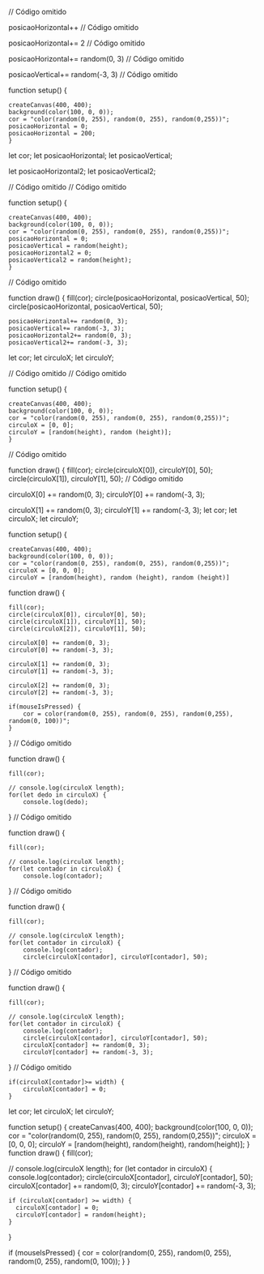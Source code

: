 // Código omitido

posicaoHorizontal++
// Código omitido

posicaoHorizontal+= 2
// Código omitido

posicaoHorizontal+= random(0, 3)
// Código omitido

posicaoVertical+= random(-3, 3)
// Código omitido

function setup() {

    createCanvas(400, 400);
    background(color(100, 0, 0));
    cor = "color(random(0, 255), random(0, 255), random(0,255))";
    posicaoHorizontal = 0;
    posicaoHorizontal = 200;
    }
    
let cor;
let posicaoHorizontal;
let posicaoVertical; 

let posicaoHorizontal2;
let posicaoVertical2;

// Código omitido
// Código omitido

function setup() {

    createCanvas(400, 400);
    background(color(100, 0, 0));
    cor = "color(random(0, 255), random(0, 255), random(0,255))";
    posicaoHorizontal = 0;
    posicaoVertical = random(height);
    posicaoHorizontal2 = 0;
    posicaoVertical2 = random(height);
    }
    
// Código omitido

function draw() {
    fill(cor);
    circle(posicaoHorizontal, posicaoVertical, 50);
    circle(posicaoHorizontal, posicaoVertical, 50);
    
    posicaoHorizontal+= random(0, 3);
    posicaoVertical+= random(-3, 3);
    posicaoHorizontal2+= random(0, 3);
    posicaoVertical2+= random(-3, 3);
let cor;
let circuloX;
let circuloY;

// Código omitido
// Código omitido

function setup() {

    createCanvas(400, 400);
    background(color(100, 0, 0));
    cor = "color(random(0, 255), random(0, 255), random(0,255))";
    circuloX = [0, 0];
    circuloY = [random(height), random (height)];
    }
    
// Código omitido

function draw() {
    fill(cor);
    circle(circuloX[0]), circuloY[0], 50);
    circle(circuloX[1]), circuloY[1], 50);
// Código omitido

circuloX[0] += random(0, 3);
circuloY[0] += random(-3, 3);

circuloX[1] += random(0, 3);
circuloY[1] += random(-3, 3);
let cor;
let circuloX;
let circuloY;

function setup() {

    createCanvas(400, 400);
    background(color(100, 0, 0));
    cor = "color(random(0, 255), random(0, 255), random(0,255))";
    circuloX = [0, 0, 0];
    circuloY = [random(height), random (height), random (height)]
    
function draw() {

    fill(cor);
    circle(circuloX[0]), circuloY[0], 50);
    circle(circuloX[1]), circuloY[1], 50);
    circle(circuloX[2]), circuloY[1], 50);
    
    circuloX[0] += random(0, 3);
    circuloY[0] += random(-3, 3);
    
    circuloX[1] += random(0, 3);
    circuloY[1] += random(-3, 3);
    
    circuloX[2] += random(0, 3);
    circuloY[2] += random(-3, 3);
    
    if(mouseIsPressed) {
        cor = color(random(0, 255), random(0, 255), random(0,255), random(0, 100))";
    }
}
// Código omitido

function draw() {

    fill(cor);
    
    // console.log(circuloX length);
    for(let dedo in circuloX) {
        console.log(dedo);
}
// Código omitido

function draw() {

    fill(cor);
    
    // console.log(circuloX length);
    for(let contador in circuloX) {
        console.log(contador);
}
// Código omitido

function draw() {

    fill(cor);
    
    // console.log(circuloX length);
    for(let contador in circuloX) {
        console.log(contador);
        circle(circuloX[contador], circuloY[contador], 50);
}
// Código omitido

function draw() {

    fill(cor);
    
    // console.log(circuloX length);
    for(let contador in circuloX) {
        console.log(contador);
        circle(circuloX[contador], circuloY[contador], 50);
        circuloX[contador] += random(0, 3);
        circuloY[contador] += random(-3, 3);
}
// Código omitido

    if(circuloX[contador]>= width) {
        circuloX[contador] = 0;
    }
let cor;
let circuloX;
let circuloY;

function setup() {
  createCanvas(400, 400);
  background(color(100, 0, 0));
  cor = "color(random(0, 255), random(0, 255), random(0,255))";
  circuloX = [0, 0, 0];
  circuloY = [random(height), random(height), random(height)];
}
function draw() {
  fill(cor);

  // console.log(circuloX length);
  for (let contador in circuloX) {
    console.log(contador);
    circle(circuloX[contador], circuloY[contador], 50);
    circuloX[contador] += random(0, 3);
    circuloY[contador] += random(-3, 3);

    if (circuloX[contador] >= width) {
      circuloX[contador] = 0;
      circuloY[contador] = random(height);
    }
  }

  if (mouseIsPressed) {
    cor = color(random(0, 255), random(0, 255), random(0, 255), random(0, 100));
  }
}
